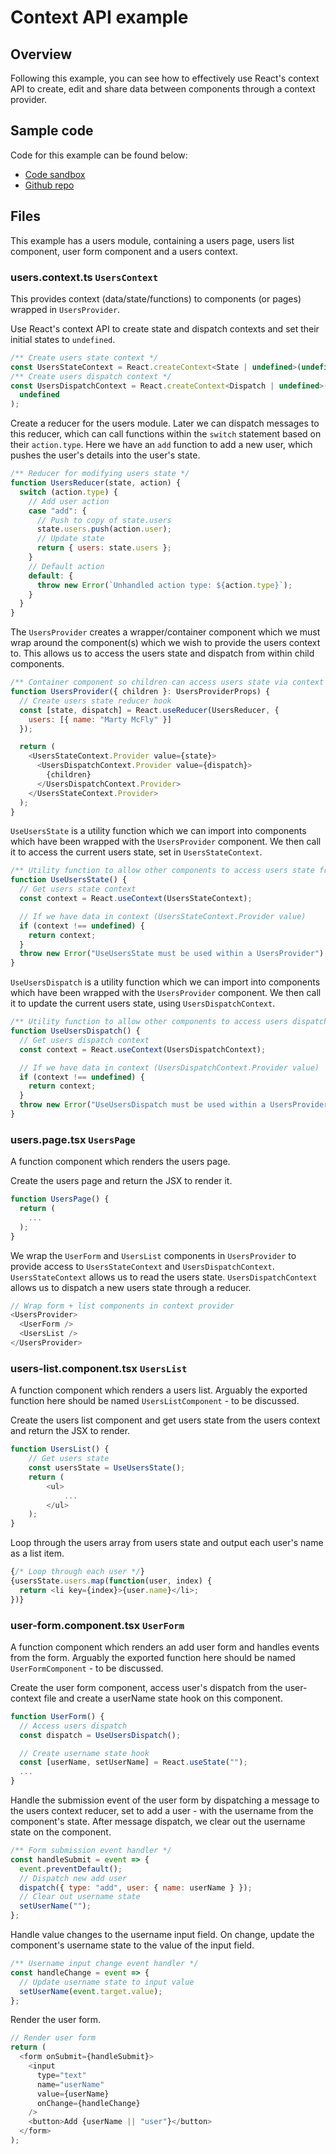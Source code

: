 # Context API example

## Overview
Following this example, you can see how to effectively use React's context API to create, edit and share data between components through a context provider.

## Sample code
Code for this example can be found below:

 - [Code sandbox](https://codesandbox.io/s/github/jcjmcclean/react-context-api-example/)
 - [Github repo](https://github.com/jcjmcclean/react-context-api-example/)

## Files
This example has a users module, containing a users page, users list component, user form component and a users context.

### users.context.ts `UsersContext`
This provides context (data/state/functions) to components (or pages) wrapped in `UsersProvider`.

Use React's context API to create state and dispatch contexts and set their initial states to `undefined`.
```js
/** Create users state context */
const UsersStateContext = React.createContext<State | undefined>(undefined);
/** Create users dispatch context */
const UsersDispatchContext = React.createContext<Dispatch | undefined>(
  undefined
);
```

Create a reducer for the users module. Later we can dispatch messages to this reducer, which can call functions within the `switch` statement based on their `action.type`. Here we have an `add` function to add a new user, which pushes the user's details into the user's state.
```js
/** Reducer for modifying users state */
function UsersReducer(state, action) {
  switch (action.type) {
    // Add user action
    case "add": {
      // Push to copy of state.users
      state.users.push(action.user);
      // Update state
      return { users: state.users };
    }
    // Default action
    default: {
      throw new Error(`Unhandled action type: ${action.type}`);
    }
  }
}
```

The `UsersProvider` creates a wrapper/container component which we must wrap around the component(s) which we wish to provide the users context to. This allows us to access the users state and dispatch from within child components.
```js
/** Container component so children can access users state via context api */
function UsersProvider({ children }: UsersProviderProps) {
  // Create users state reducer hook
  const [state, dispatch] = React.useReducer(UsersReducer, {
    users: [{ name: "Marty McFly" }]
  });

  return (
    <UsersStateContext.Provider value={state}>
      <UsersDispatchContext.Provider value={dispatch}>
        {children}
      </UsersDispatchContext.Provider>
    </UsersStateContext.Provider>
  );
}
```

`UseUsersState` is a utility function which we can import into components which have been wrapped with the `UsersProvider` component. We then call it to access the current users state, set in `UsersStateContext`.
```js
/** Utility function to allow other components to access users state from context api */
function UseUsersState() {
  // Get users state context
  const context = React.useContext(UsersStateContext);

  // If we have data in context (UsersStateContext.Provider value)
  if (context !== undefined) {
    return context;
  }
  throw new Error("UseUsersState must be used within a UsersProvider");
}
```

`UseUsersDispatch` is a utility function which we can import into components which have been wrapped with the `UsersProvider` component. We then call it to update the current users state, using `UsersDispatchContext`.
```js
/** Utility function to allow other components to access users dispatch from context api */
function UseUsersDispatch() {
  // Get users dispatch context
  const context = React.useContext(UsersDispatchContext);

  // If we have data in context (UsersDispatchContext.Provider value)
  if (context !== undefined) {
    return context;
  }
  throw new Error("UseUsersDispatch must be used within a UsersProvider");
}
```

### users.page.tsx `UsersPage`
A function component which renders the users page.

Create the users page and return the JSX to render it. 
```js
function UsersPage() {
  return (
	...
  );
}
```

We wrap the `UserForm` and `UsersList` components in `UsersProvider` to provide access to  `UsersStateContext` and `UsersDispatchContext`.  `UsersStateContext` allows us to read the users state. `UsersDispatchContext` allows us to dispatch a new users state through a reducer.
```js
// Wrap form + list components in context provider
<UsersProvider>
  <UserForm />
  <UsersList />
</UsersProvider>
```

### users-list.component.tsx `UsersList`
A function component which renders a users list. Arguably the exported function here should be named `UsersListComponent` - to be discussed.

Create the users list component and get users state from the users context and return the JSX to render.
```js
function UsersList() {
	// Get users state
	const usersState = UseUsersState();
	return (
		<ul>
			...
		</ul>
	);
}
```

Loop through the users array from users state and output each user's name as a list item.
```js
{/* Loop through each user */}
{usersState.users.map(function(user, index) {
  return <li key={index}>{user.name}</li>;
})}
```

### user-form.component.tsx `UserForm`
A function component which renders an add user form and handles events from the form. Arguably the exported function here should be named `UserFormComponent` - to be discussed.

Create the user form component, access user's dispatch from the user-context file and create a userName state hook on this component.
```js
function UserForm() {
  // Access users dispatch
  const dispatch = UseUsersDispatch();

  // Create username state hook
  const [userName, setUserName] = React.useState("");
  ...
}
```

Handle the submission event of the user form by dispatching a message to the users context reducer, set to add a user - with the username from the component's state. After message dispatch, we clear out the username state on the component.
```js
/** Form submission event handler */
const handleSubmit = event => {
  event.preventDefault();
  // Dispatch new add user
  dispatch({ type: "add", user: { name: userName } });
  // Clear out username state
  setUserName("");
};
```

Handle value changes to the username input field. On change, update the component's username state to the value of the input field.
```js
/** Username input change event handler */
const handleChange = event => {
  // Update username state to input value
  setUserName(event.target.value);
};
```

Render the user form.
```js
// Render user form
return (
  <form onSubmit={handleSubmit}>
    <input
      type="text"
      name="userName"
      value={userName}
      onChange={handleChange}
    />
    <button>Add {userName || "user"}</button>
  </form>
);
```
